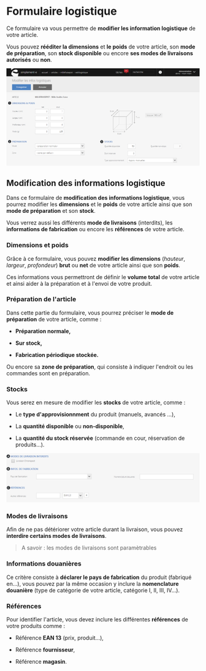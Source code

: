 # Formulaire logistique
Ce formulaire va vous permettre de **modifier les information logistique** de votre article.

Vous pouvez **rééditer la dimensions** et **le poids** de votre article, son **mode de préparation**, son **stock disponible** ou encore **ses modes de livraisons autorisés** ou **non**.

![editlogistique-screenshotciappsimplementecom20150810133311](images/editlogistique-screenshotciappsimplementecom20150810133311.png)

Modification des informations logistique
----------------------------------------

Dans ce formulaire de **modification des informations logistique**, vous pourrez modifier les **dimensions** et le **poids** de votre article ainsi que son **mode de préparation** et son **stock**.

Vous verrez aussi les différents **mode de livraisons** (interdits), les **informations de fabrication** ou encore les **références** de votre article.

### Dimensions et poids

Grâce à ce formulaire, vous pouvez **modifier les dimensions** (_hauteur_, _largeur_, _profondeur_) **brut** ou **net** de votre article ainsi que son **poids**.

Ces informations vous permettront de définir le **volume total** de votre article et ainsi aider à la préparation et à l'envoi de votre produit.

### Préparation de l'article

Dans cette partie du formulaire, vous pourrez préciser le **mode de préparation** de votre article, comme :

- **Préparation normale,**

- **Sur stock,**

- **Fabrication périodique stockée.**

Ou encore sa **zone de préparation**, qui consiste à indiquer l'endroit ou les commandes sont en préparation.

### Stocks

Vous serez en mesure de modifier les **stocks** de votre article, comme :

- Le **type d'approvisionnment** du produit (manuels, avancés ...),

- La **quantité disponible** ou **non-disponible**,

- La **quantité du stock réservée** (commande en cour, réservation de produits...).

![editlogistique-screenshotciappsimplementecom20150810133327](images/editlogistique-screenshotciappsimplementecom20150810133327.png)

### Modes de livraisons

Afin de ne pas détériorer votre article durant la livraison, vous pouvez **interdire certains modes de livraisons**.

> A savoir : les modes de livraisons sont paramètrables

### Informations douanières

Ce critère consiste à **déclarer le pays de fabrication** du produit (fabriqué en...), vous pouvez par la même occasion y inclure la **nomenclature douanière** (type de catégorie de votre article, catégorie I, II, III, IV...).

### Références

Pour identifier l'article, vous devez inclure les différentes **références** de votre produits comme :

- Référence **EAN 13** (prix, produit...),

- Référence **fournisseur**,

- Référence **magasin**.